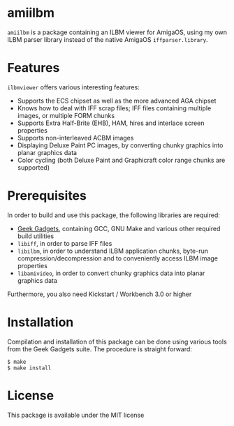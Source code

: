 amiilbm
=======
`amiilbm` is a package containing an ILBM viewer for AmigaOS, using my own ILBM
parser library instead of the native AmigaOS `iffparser.library`.

Features
========
`ilbmviewer` offers various interesting features:

* Supports the ECS chipset as well as the more advanced AGA chipset
* Knows how to deal with IFF scrap files; IFF files containing multiple images, or multiple FORM chunks
* Supports Extra Half-Brite (EHB), HAM, hires and interlace screen properties
* Supports non-interleaved ACBM images
* Displaying Deluxe Paint PC images, by converting chunky graphics into planar graphics data
* Color cycling (both Deluxe Paint and Graphicraft color range chunks are supported)

Prerequisites
=============

In order to build and use this package, the following libraries are required:

* [Geek Gadgets](http://geekgadgets.back2roots.org), containing GCC, GNU Make and various other required build utilities
* `libiff`, in order to parse IFF files
* `libilbm`, in order to understand ILBM application chunks, byte-run compression/decompression and to conveniently access ILBM image properties
* `libamivideo`, in order to convert chunky graphics data into planar graphics data

Furthermore, you also need Kickstart / Workbench 3.0 or higher

Installation
============
Compilation and installation of this package can be done using various tools
from the Geek Gadgets suite. The procedure is straight forward:

    $ make
    $ make install

License
=======
This package is available under the MIT license

